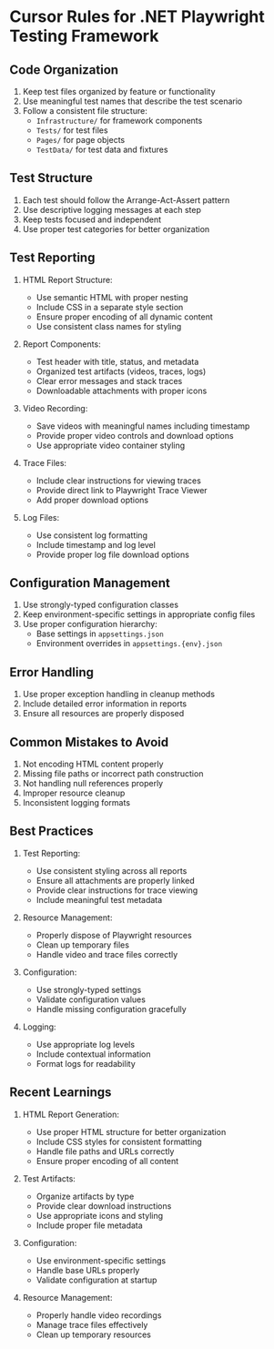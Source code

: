 # Cursor Rules for .NET Playwright Testing Framework

## Code Organization

1. Keep test files organized by feature or functionality
2. Use meaningful test names that describe the test scenario
3. Follow a consistent file structure:
   - `Infrastructure/` for framework components
   - `Tests/` for test files
   - `Pages/` for page objects
   - `TestData/` for test data and fixtures

## Test Structure

1. Each test should follow the Arrange-Act-Assert pattern
2. Use descriptive logging messages at each step
3. Keep tests focused and independent
4. Use proper test categories for better organization

## Test Reporting

1. HTML Report Structure:

   - Use semantic HTML with proper nesting
   - Include CSS in a separate style section
   - Ensure proper encoding of all dynamic content
   - Use consistent class names for styling

2. Report Components:

   - Test header with title, status, and metadata
   - Organized test artifacts (videos, traces, logs)
   - Clear error messages and stack traces
   - Downloadable attachments with proper icons

3. Video Recording:

   - Save videos with meaningful names including timestamp
   - Provide proper video controls and download options
   - Use appropriate video container styling

4. Trace Files:

   - Include clear instructions for viewing traces
   - Provide direct link to Playwright Trace Viewer
   - Add proper download options

5. Log Files:
   - Use consistent log formatting
   - Include timestamp and log level
   - Provide proper log file download options

## Configuration Management

1. Use strongly-typed configuration classes
2. Keep environment-specific settings in appropriate config files
3. Use proper configuration hierarchy:
   - Base settings in `appsettings.json`
   - Environment overrides in `appsettings.{env}.json`

## Error Handling

1. Use proper exception handling in cleanup methods
2. Include detailed error information in reports
3. Ensure all resources are properly disposed

## Common Mistakes to Avoid

1. Not encoding HTML content properly
2. Missing file paths or incorrect path construction
3. Not handling null references properly
4. Improper resource cleanup
5. Inconsistent logging formats

## Best Practices

1. Test Reporting:

   - Use consistent styling across all reports
   - Ensure all attachments are properly linked
   - Provide clear instructions for trace viewing
   - Include meaningful test metadata

2. Resource Management:

   - Properly dispose of Playwright resources
   - Clean up temporary files
   - Handle video and trace files correctly

3. Configuration:

   - Use strongly-typed settings
   - Validate configuration values
   - Handle missing configuration gracefully

4. Logging:
   - Use appropriate log levels
   - Include contextual information
   - Format logs for readability

## Recent Learnings

1. HTML Report Generation:

   - Use proper HTML structure for better organization
   - Include CSS styles for consistent formatting
   - Handle file paths and URLs correctly
   - Ensure proper encoding of all content

2. Test Artifacts:

   - Organize artifacts by type
   - Provide clear download instructions
   - Use appropriate icons and styling
   - Include proper file metadata

3. Configuration:

   - Use environment-specific settings
   - Handle base URLs properly
   - Validate configuration at startup

4. Resource Management:
   - Properly handle video recordings
   - Manage trace files effectively
   - Clean up temporary resources

